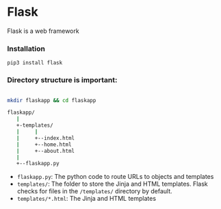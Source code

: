 # Flask
Flask is a web framework

### Installation
```
pip3 install flask
```

### Directory structure is important:
```bash

mkdir flaskapp && cd flaskapp

flaskapp/
   |
   +-templates/
   |     |
   |     +--index.html
   |     +--home.html
   |     +--about.html
   |
   +--flaskapp.py
```

- `flaskapp.py`: The python code to route URLs to objects and templates
- `templates/`: The folder to store the Jinja and HTML templates. Flask checks for files in the `/templates/` directory by default.
- `templates/*.html`: The Jinja and HTML templates
